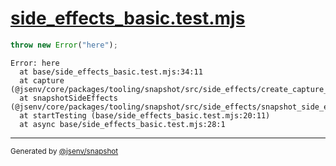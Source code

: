 # [side_effects_basic.test.mjs](../side_effects_basic.test.mjs)

```js
throw new Error("here");
```

```console
Error: here
  at base/side_effects_basic.test.mjs:34:11
  at capture (@jsenv/core/packages/tooling/snapshot/src/side_effects/create_capture_side_effects.js:342:29)
  at snapshotSideEffects (@jsenv/core/packages/tooling/snapshot/src/side_effects/snapshot_side_effects.js:70:23)
  at startTesting (base/side_effects_basic.test.mjs:20:11)
  at async base/side_effects_basic.test.mjs:28:1
```

---

<sub>
  Generated by <a href="https://github.com/jsenv/core/tree/main/packages/tooling/snapshot">@jsenv/snapshot</a>
</sub>
